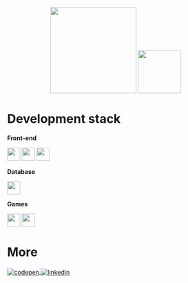 <div align="center">
<img width="200" height="200" src="https://i.pinimg.com/originals/10/d0/1a/10d01a7b55b7d75fbea163645bed8a2d.gif">
<img height="100" width="100" src="https://cdn.jsdelivr.net/gh/devicons/devicon/icons/javascript/javascript-original.svg" />
</div>

# Development stack

<b>Front-end</b>
<div>
    <img height="30" width="30" src="https://cdn.jsdelivr.net/gh/devicons/devicon/icons/html5/html5-original.svg" />
    <img height="30" width="30" src="https://cdn.jsdelivr.net/gh/devicons/devicon/icons/javascript/javascript-original.svg" />
    <img height="30" width="30" src="https://cdn.jsdelivr.net/gh/devicons/devicon/icons/css3/css3-original.svg" />
</div>

<b>Database</b>
<div>
    <img height="30" width="30" src="https://cdn.jsdelivr.net/gh/devicons/devicon/icons/mysql/mysql-original.svg" />          
</div>

<b>Games</b>
<div>
    <img height="30" width="30" src="https://cdn.jsdelivr.net/gh/devicons/devicon/icons/python/python-original.svg" />     
    <img height="30" width="30" src="https://user-images.githubusercontent.com/46412508/170405943-e75458ec-6cb4-462e-91ba-43c861a3d6cf.png">
</div>

# More
<p align="left">
<a href="https://codepen.io/loopmon" target="_blank">
    <img align="center" src="https://img.shields.io/badge/-loopmon-05122A?style=flat&logo=codepen" alt="codepen"/>
</a>

<a href="https://www.linkedin.com/in/Lucas06" target="_blank">
    <img align="center" src="https://img.shields.io/badge/-joaolucas-05122A?style=flat&logo=linkedin" alt="linkedin"/>
</a>
</p>

